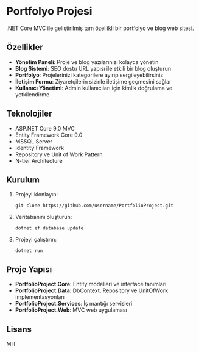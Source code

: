 # Portfolyo Projesi

.NET Core MVC ile geliştirilmiş tam özellikli bir portfolyo ve blog web sitesi.

## Özellikler

- **Yönetim Paneli**: Proje ve blog yazılarınızı kolayca yönetin
- **Blog Sistemi**: SEO dostu URL yapısı ile etkili bir blog oluşturun
- **Portfolyo**: Projelerinizi kategorilere ayırıp sergileyebilirsiniz
- **İletişim Formu**: Ziyaretçilerin sizinle iletişime geçmesini sağlar
- **Kullanıcı Yönetimi**: Admin kullanıcıları için kimlik doğrulama ve yetkilendirme 

## Teknolojiler

- ASP.NET Core 9.0 MVC
- Entity Framework Core 9.0
- MSSQL Server
- Identity Framework
- Repository ve Unit of Work Pattern
- N-tier Architecture

## Kurulum

1. Projeyi klonlayın:
   ```
   git clone https://github.com/username/PortfolioProject.git
   ```

2. Veritabanını oluşturun:
   ```
   dotnet ef database update
   ```

3. Projeyi çalıştırın:
   ```
   dotnet run
   ```

## Proje Yapısı

- **PortfolioProject.Core**: Entity modelleri ve interface tanımları
- **PortfolioProject.Data**: DbContext, Repository ve UnitOfWork implementasyonları
- **PortfolioProject.Services**: İş mantığı servisleri
- **PortfolioProject.Web**: MVC web uygulaması

## Lisans

MIT
